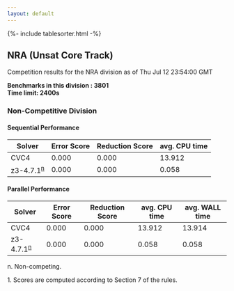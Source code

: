 ```yaml
---
layout: default
---
```

{%- include tablesorter.html -%}

##  NRA (Unsat Core Track)

Competition results for the NRA division as of Thu Jul 12 23:54:00 GMT

**Benchmarks in this division : 3801  
Time limit: 2400s** 

###  Non-Competitive Division 
#### Sequential Performance

<table id="sequential" class="result sorted">
<thead><tr class="center">
  <th>Solver</th>
  <th>Error Score</th>
  <th>Reduction Score</th>
  <th>avg. CPU time</th>
</tr></thead><tr>
<td>CVC4</td>
<td>0.000</td><td>0.000</td><td>13.912</td><tr>
<td>z3-4.7.1<SUP><a href="#fn">n</a></SUP></td>
<td>0.000</td><td>0.000</td><td>0.058</td></tr></table>

#### Parallel Performance

<table id="parallel" class="result sorted">
<thead><tr class="center">
  <th>Solver</th>
  <th>Error Score</th>
  <th>Reduction Score</th>
  <th>avg. CPU time</th>
  <th>avg. WALL time</th>
</tr></thead><tr>
<td>CVC4</td>
<td>0.000</td><td>0.000</td><td>13.912</td><td>13.914</td></tr><tr>
<td>z3-4.7.1<SUP><a href="#fn">n</a></SUP></td>
<td>0.000</td><td>0.000</td><td>0.058</td><td>0.058</td></tr></table>
 <span id="fn"> n. Non-competing. </span>

 <span id="fn1"> 1. Scores are computed according to Section 7 of the rules. </span>


